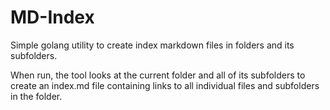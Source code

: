 # MD-Index

Simple golang utility to create index markdown files in folders and its subfolders.

When run, the tool looks at the current folder and all of its subfolders to create an index.md file containing links to all individual files and subfolders in the folder.
